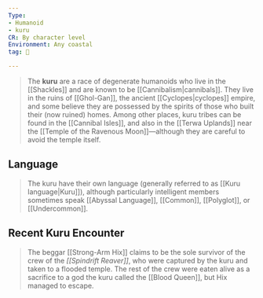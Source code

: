 ```yaml
---
Type:
- Humanoid
- kuru
CR: By character level
Environment: Any coastal
tag: 👹

---
```


> The **kuru** are a race of degenerate humanoids who live in the [[Shackles]] and are known to be [[Cannibalism|cannibals]]. They live in the ruins of [[Ghol-Gan]], the ancient [[Cyclopes|cyclopes]] empire, and some believe they are possessed by the spirits of those who built their (now ruined) homes. Among other places, kuru tribes can be found in the [[Cannibal Isles]], and also in the [[Terwa Uplands]] near the [[Temple of the Ravenous Moon]]—although they are careful to avoid the temple itself.


## Language

> The kuru have their own language (generally referred to as [[Kuru language|Kuru]]), although particularly intelligent members sometimes speak [[Abyssal Language]], [[Common]], [[Polyglot]], or [[Undercommon]].


## Recent Kuru Encounter

> The beggar [[Strong-Arm Hix]] claims to be the sole survivor of the crew of the *[[Spindrift Reaver]]*, who were captured by the kuru and taken to a flooded temple. The rest of the crew were eaten alive as a sacrifice to a god the kuru called the [[Blood Queen]], but Hix managed to escape.








